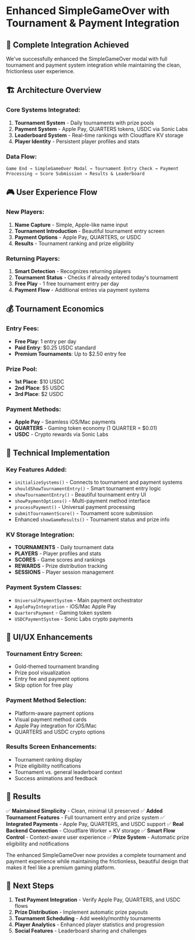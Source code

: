 # Enhanced SimpleGameOver with Tournament & Payment Integration

## 🎯 Complete Integration Achieved

We've successfully enhanced the SimpleGameOver modal with full tournament and payment system integration while maintaining the clean, frictionless user experience.

## 🏗️ Architecture Overview

### Core Systems Integrated:
1. **Tournament System** - Daily tournaments with prize pools
2. **Payment System** - Apple Pay, QUARTERS tokens, USDC via Sonic Labs  
3. **Leaderboard System** - Real-time rankings with Cloudflare KV storage
4. **Player Identity** - Persistent player profiles and stats

### Data Flow:
```
Game End → SimpleGameOver Modal → Tournament Entry Check → Payment Processing → Score Submission → Results & Leaderboard
```

## 🎮 User Experience Flow

### New Players:
1. **Name Capture** - Simple, Apple-like name input
2. **Tournament Introduction** - Beautiful tournament entry screen
3. **Payment Options** - Apple Pay, QUARTERS, or USDC
4. **Results** - Tournament ranking and prize eligibility

### Returning Players:
1. **Smart Detection** - Recognizes returning players
2. **Tournament Status** - Checks if already entered today's tournament
3. **Free Play** - 1 free tournament entry per day
4. **Payment Flow** - Additional entries via payment systems

## 💰 Tournament Economics

### Entry Fees:
- **Free Play**: 1 entry per day
- **Paid Entry**: $0.25 USDC standard
- **Premium Tournaments**: Up to $2.50 entry fee

### Prize Pool:
- **1st Place**: $10 USDC
- **2nd Place**: $5 USDC  
- **3rd Place**: $2 USDC

### Payment Methods:
- **Apple Pay** - Seamless iOS/Mac payments
- **QUARTERS** - Gaming token economy (1 QUARTER = $0.01)
- **USDC** - Crypto rewards via Sonic Labs

## 🔧 Technical Implementation

### Key Features Added:
- `initializeSystems()` - Connects to tournament and payment systems
- `shouldShowTournamentEntry()` - Smart tournament entry logic
- `showTournamentEntry()` - Beautiful tournament entry UI
- `showPaymentOptions()` - Multi-payment method interface
- `processPayment()` - Universal payment processing
- `submitTournamentScore()` - Tournament score submission
- Enhanced `showGameResults()` - Tournament status and prize info

### KV Storage Integration:
- **TOURNAMENTS** - Daily tournament data
- **PLAYERS** - Player profiles and stats
- **SCORES** - Game scores and rankings
- **REWARDS** - Prize distribution tracking
- **SESSIONS** - Player session management

### Payment System Classes:
- `UniversalPaymentSystem` - Main payment orchestrator
- `ApplePayIntegration` - iOS/Mac Apple Pay
- `QuartersPayment` - Gaming token system
- `USDCPaymentSystem` - Sonic Labs crypto payments

## 🎨 UI/UX Enhancements

### Tournament Entry Screen:
- Gold-themed tournament branding
- Prize pool visualization  
- Entry fee and payment options
- Skip option for free play

### Payment Method Selection:
- Platform-aware payment options
- Visual payment method cards
- Apple Pay integration for iOS/Mac
- QUARTERS and USDC crypto options

### Results Screen Enhancements:
- Tournament ranking display
- Prize eligibility notifications
- Tournament vs. general leaderboard context
- Success animations and feedback

## 🚀 Results

✅ **Maintained Simplicity** - Clean, minimal UI preserved
✅ **Added Tournament Features** - Full tournament entry and prize system
✅ **Integrated Payments** - Apple Pay, QUARTERS, and USDC support
✅ **Real Backend Connection** - Cloudflare Worker + KV storage
✅ **Smart Flow Control** - Context-aware user experience
✅ **Prize System** - Automatic prize eligibility and notifications

The enhanced SimpleGameOver now provides a complete tournament and payment experience while maintaining the frictionless, beautiful design that makes it feel like a premium gaming platform.

## 🔄 Next Steps

1. **Test Payment Integration** - Verify Apple Pay, QUARTERS, and USDC flows
2. **Prize Distribution** - Implement automatic prize payouts
3. **Tournament Scheduling** - Add weekly/monthly tournaments
4. **Player Analytics** - Enhanced player statistics and progression
5. **Social Features** - Leaderboard sharing and challenges
